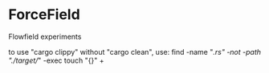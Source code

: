 # ForceField
Flowfield experiments

to use "cargo clippy" without "cargo clean", use:
  find -name "*.rs" -not -path "./target/*" -exec touch "{}" +
